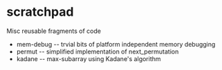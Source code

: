 # scratchpad
Misc reusable fragments of code
- mem-debug  -- trvial bits of platform independent memory debugging
- permut     -- simplified implementation of next_permutation
- kadane     -- max-subarray using Kadane's algorithm



